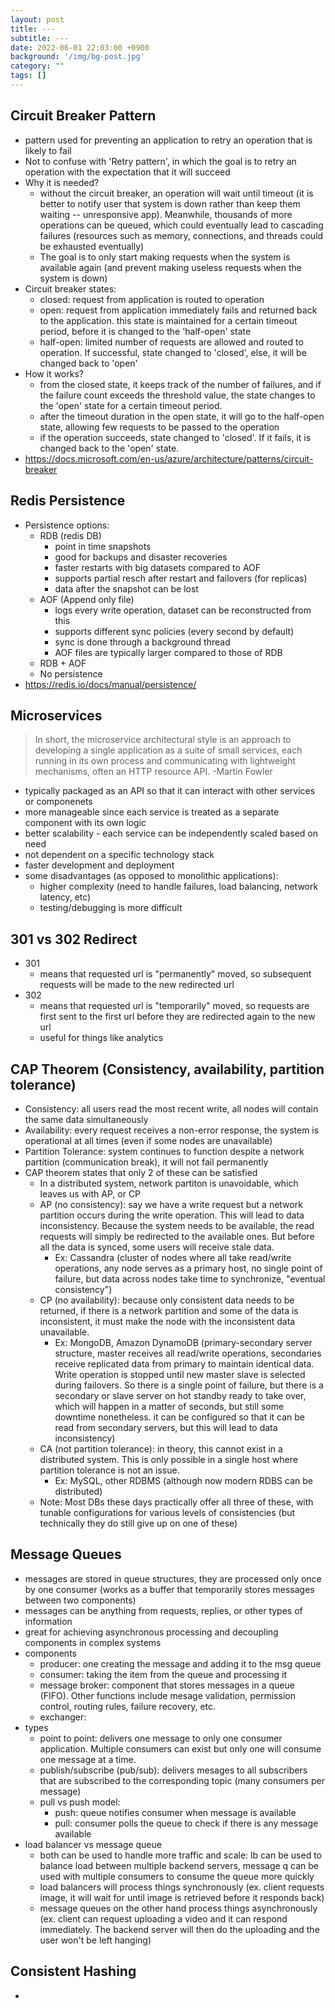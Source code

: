 ```yaml
---
layout: post
title: ---
subtitle: ---
date: 2022-06-01 22:03:00 +0900
background: '/img/bg-post.jpg'
category: ""
tags: []
---
```


## Circuit Breaker Pattern
* pattern used for preventing an application to retry an operation that is likely to fail
* Not to confuse with 'Retry pattern', in which the goal is to retry an operation with the expectation that it will succeed
* Why it is needed?
    * without the circuit breaker, an operation will wait until timeout (it is better to notify user that system is down rather than keep them waiting -- unresponsive app). Meanwhile, thousands of more operations can be queued, which could eventually lead to cascading failures (resources such as memory, connections, and threads could be exhausted eventually)
    * The goal is to only start making requests when the system is available again (and prevent making useless requests when the system is down)
* Circuit breaker states:
    * closed: request from application is routed to operation
    * open: request from application immediately fails and returned back to the application. this state is maintained for a certain timeout period, before it is changed to the 'half-open' state
    * half-open: limited number of requests are allowed and routed to operation. If successful, state changed to 'closed', else, it will be changed back to 'open'
* How it works?
    * from the closed state, it keeps track of the number of failures, and if the failure count exceeds the threshold value, the state changes to the 'open' state for a certain timeout period.
    * after the timeout duration in the open state, it will go to the half-open state, allowing few requests to be passed to the operation
    * if the operation succeeds, state changed to 'closed'. If it fails, it is changed back to the 'open' state.
* https://docs.microsoft.com/en-us/azure/architecture/patterns/circuit-breaker

## Redis Persistence
* Persistence options:
    * RDB (redis DB)
        * point in time snapshots
        * good for backups and disaster recoveries
        * faster restarts with big datasets compared to AOF
        * supports partial resch after restart and failovers (for replicas)
        * data after the snapshot can be lost
    * AOF (Append only file)
        * logs every write operation, dataset can be reconstructed from this
        * supports different sync policies (every second by default)
        * sync is done through a background thread
        * AOF files are typically larger compared to those of RDB
    * RDB + AOF
    * No persistence
* https://redis.io/docs/manual/persistence/

## Microservices
> In short, the microservice architectural style is an approach to developing a single application as a suite of small services, each running in its own process and communicating with lightweight mechanisms, often an HTTP resource API.
> -Martin Fowler

* typically packaged as an API so that it can interact with other services or componenets
* more manageable since each service is treated as a separate component with its own logic
* better scalability - each service can be independently scaled based on need
* not dependent on a specific technology stack
* faster development and deployment
* some disadvantages (as opposed to monolithic applications):
    * higher complexity (need to handle failures, load balancing, network latency, etc)
    * testing/debugging is more difficult
    
## 301 vs 302 Redirect
* 301
    * means that requested url is "permanently" moved, so subsequent requests will be made to the new redirected url
* 302
    * means that requested url is "temporarily" moved, so requests are first sent to the first url before they are redirected again to the new url
    * useful for things like analytics 
    
## CAP Theorem (Consistency, availability, partition tolerance)
* Consistency: all users read the most recent write, all nodes will contain the same data simultaneously 
* Availability: every request receives a non-error response, the system is operational at all times (even if some nodes are unavailable)
* Partition Tolerance: system continues to function despite a network partition (communication break), it will not fail permanently
* CAP theorem states that only 2 of these can be satisfied
    * In a distributed system, network partiton is unavoidable, which leaves us with AP, or CP
    * AP (no consistency): say we have a write request but a network partition occurs during the write operation. This will lead to data inconsistency. Because the system needs to be available, the read requests will simply be redirected to the available ones. But before all the data is synced, some users will receive stale data. 
        * Ex: Cassandra (cluster of nodes where all take read/write operations, any node serves as a primary host, no single point of failure, but data across nodes take time to synchronize, "eventual consistency")
    * CP (no availability): because only consistent data needs to be returned, if there is a network partition and some of the data is inconsistent, it must make the node with the inconsistent data unavailable. 
        * Ex: MongoDB, Amazon DynamoDB (primary-secondary server structure, master receives all read/write operations, secondaries receive replicated data from primary to maintain identical data. Write operation is stopped until new master slave is selected during failovers. So there is a single point of failure, but there is a secondary or slave server on hot standby ready to take over, which will happen in a matter of seconds, but still some downtime nonetheless. it can be configured so that it can be read from secondary servers, but this will lead to data inconsistency)
    * CA (not partition tolerance): in theory, this cannot exist in a distributed system. This is only possible in a single host where partition tolerance is not an issue.
        * Ex: MySQL, other RDBMS (although now modern RDBS can be distributed)
    * Note: Most DBs these days practically offer all three of these, with tunable configurations for various levels of consistencies (but technically they do still give up on one of these)

## Message Queues
* messages are stored in queue structures, they are processed only once by one consumer (works as a buffer that temporarily stores messages between two components)
* messages can be anything from requests, replies, or other types of information
* great for achieving asynchronous processing and decoupling components in complex systems
* components
    * producer: one creating the message and adding it to the msg queue
    * consumer: taking the item from the queue and processing it
    * message broker: component that stores messages in a queue (FIFO). Other functions include mesage validation, permission control, routing rules, failure recovery, etc.
    * exchanger: 
* types
    * point to point: delivers one message to only one consumer application. Multiple consumers can exist but only one will consume one message at a time.
    * publish/subscribe (pub/sub): delivers mesages to all subscribers that are subscribed to the corresponding topic (many consumers per message)
    * pull vs push model: 
        * push: queue notifies consumer when message is available
        * pull: consumer polls the queue to check if there is any message available
* load balancer vs message queue
    * both can be used to handle more traffic and scale: lb can be used to balance load between multiple backend servers, message q can be used with multiple consumers to consume the queue more quickly
    * load balancers will process things synchronously (ex. client requests image, it will wait for until image is retrieved before it responds back)
    * message queues on the other hand process things asynchronously (ex. client can request uploading a video and it can respond immediately. The backend server will then do the uploading and the user won't be left hanging)


## Consistent Hashing
* 
